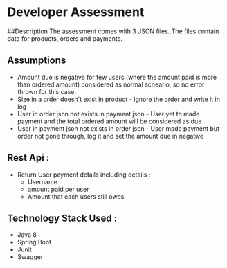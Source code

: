 # Developer Assessment

##Description
The assessment comes with 3 JSON files. The files contain data for products, orders and payments.

## Assumptions
 - Amount due is negative for few users (where the amount paid is more than ordered amount) considered as normal scneario, so no error thrown for this case.
 - Size in a order doesn't exist in product - Ignore the order and write it in log
 - User in order json not exists in payment json - User yet to made payment and the total ordered amount will be considered as due
 - User in payment json not exists in order json - User made payment but order not gone through, log it and set the amount due in negative

## Rest Api :
- Return User payment details including details :
    - Username
    - amount paid per user
    - Amount that each users still owes.
    
## Technology Stack Used :
  - Java 8
  - Spring Boot
  - Junit 
  - Swagger
  
 
